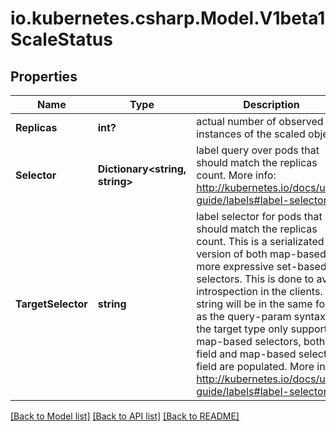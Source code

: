 # io.kubernetes.csharp.Model.V1beta1ScaleStatus
## Properties

Name | Type | Description | Notes
------------ | ------------- | ------------- | -------------
**Replicas** | **int?** | actual number of observed instances of the scaled object. | 
**Selector** | **Dictionary&lt;string, string&gt;** | label query over pods that should match the replicas count. More info: http://kubernetes.io/docs/user-guide/labels#label-selectors | [optional] 
**TargetSelector** | **string** | label selector for pods that should match the replicas count. This is a serializated version of both map-based and more expressive set-based selectors. This is done to avoid introspection in the clients. The string will be in the same format as the query-param syntax. If the target type only supports map-based selectors, both this field and map-based selector field are populated. More info: http://kubernetes.io/docs/user-guide/labels#label-selectors | [optional] 

[[Back to Model list]](../README.md#documentation-for-models) [[Back to API list]](../README.md#documentation-for-api-endpoints) [[Back to README]](../README.md)

